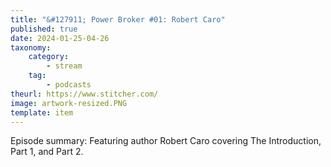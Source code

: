 ```yaml
---
title: "&#127911; Power Broker #01: Robert Caro"
published: true
date: 2024-01-25-04-26
taxonomy:
    category:
        - stream
    tag:
        - podcasts
theurl: https://www.stitcher.com/
image: artwork-resized.PNG
template: item
---
```


Episode summary: Featuring author Robert Caro covering The Introduction, Part 1, and Part 2.
